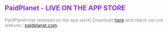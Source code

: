 ## <span style="color:#8a2be2">PaidPlanet - LIVE ON THE APP STORE</span>

<span style="color:#888888">PaidPlanet has released on the app store! Download </span> [here]((https://apps.apple.com/us/app/paidplanet/id6468639218)) <span style="color:#888888"> and check out out website </span>: [paidplanet.com](https://www.paidplanet.com).  </span> 
